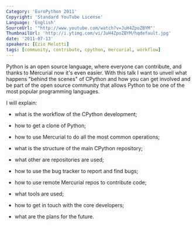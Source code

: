 ```yaml
---
Category: 'EuroPython 2011'
Copyright: 'Standard YouTube License'
Language: 'English'
SourceUrl: '"http://www.youtube.com/watch?v=JuH4ZpoZBYM"'
ThumbnailUrl: 'http://i.ytimg.com/vi/JuH4ZpoZBYM/hqdefault.jpg'
date: '2011-07-13'
speakers: [Ezio Melotti]
tags: [community, contribute, cpython, mercurial, workflow]
---
```

Python is an open source language, where everyone can contribute, and thanks
to Mercurial now it's even easier. With this talk I want to unveil what
happens "behind the scenes" of CPython and how you can get involved and be
part of the open source community that allows Python to be one of the most
popular programming languages.

I will explain:

  * what is the workflow of the CPython development;

  * how to get a clone of Python;

  * how to use Mercurial to do all the most common operations;

  * what is the structure of the main CPython repository;

  * what other are repositories are used;

  * how to use the bug tracker to report and find bugs;

  * how to use remote Mercurial repos to contribute code;

  * what tools are used;

  * how to get in touch with the core developers;

  * what are the plans for the future.


